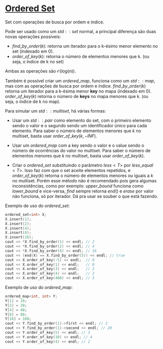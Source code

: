 # [Ordered Set](ordered_set.cpp)

Set com operações de busca por ordem e índice.

Pode ser usado como um $std::set$ normal, a principal diferença são duas novas operações possíveis:

- $find\_by\_order(k)$: retorna um iterador para o k-ésimo menor elemento no set (indexado em 0).
- $order\_of\_key(k)$: retorna o número de elementos menores que k. (ou seja, o índice de k no set)

Ambas as operações são $\mathcal{O}(log(n))$.

Também é possível criar um $ordered\_map$, funciona como um $std::map$, mas com as operações de busca por ordem e índice. $find\_by\_order(k)$ retorna um iterador para a k-ésima menor **key** no mapa (indexado em 0). $order\_of\_key(k)$ retorna o número de **keys** no mapa menores que k. (ou seja, o índice de k no map).

Para simular um $std::multiset$, há várias formas:

- Usar um $std::pair$ como elemento do set, com o primeiro elemento sendo o valor e o segundo sendo um identificador único para cada elemento. Para saber o número de elementos menores que $k$ no multiset, basta usar $order\_of\_key({k, -INF})$.

- Usar um $ordered\_map$ com a key sendo o valor e o value sendo o número de ocorrências do valor no multiset. Para saber o número de elementos menores que $k$ no multiset, basta usar $order\_of\_key(k)$.

- Criar o $ordered\_set$ substituindo o parâmetro $less<T>$ por $less\_equal<T>$. Isso faz com que o set aceite elementos repetidos, e $order\_of\_key(k)$ retorna o número de elementos menores ou iguais a $k$ no multiset. Porém esse método não é recomendado pois gera algumas inconsistências, como por exemplo: $upper\_bound$ funciona como $lower\_bound$ e vice-versa, $find$ sempre retorna $end()$ e $erase$ por valor não funciona, só por iterador. Dá pra usar se souber o que está fazendo.

Exemplo de uso do $ordered\_set$:

```cpp
ordered_set<int> X;
X.insert(1);
X.insert(2);
X.insert(4);
X.insert(8);
X.insert(16);
cout << *X.find_by_order(1) << endl; // 2
cout << *X.find_by_order(2) << endl; // 4
cout << *X.find_by_order(4) << endl; // 16
cout << (end(X) == X.find_by_order(5)) << endl; // true
cout << X.order_of_key(-5) << endl;  // 0
cout << X.order_of_key(1) << endl;   // 0
cout << X.order_of_key(3) << endl;   // 2
cout << X.order_of_key(4) << endl;   // 2
cout << X.order_of_key(400) << endl; // 5
```

Exemplo de uso do $ordered\_map$:

```cpp
ordered_map<int, int> Y;
Y[1] = 10;
Y[2] = 20;
Y[4] = 40;
Y[8] = 80;
Y[16] = 160;
cout << Y.find_by_order(1)->first << endl; // 2
cout << Y.find_by_order(1)->second << endl; // 20
cout << Y.order_of_key(5) << endl; // 3
cout << Y.order_of_key(10) << endl; // 4
cout << Y.order_of_key(4) << endl; // 2
```

